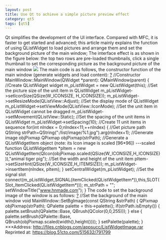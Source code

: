 ```yaml
---
layout: post
title: Use Qt to achieve a simple picture preview effect
category: qt5
tags: [qt5]
---
```

Qt simplifies the development of the UI interface. Compared with MFC, it is faster to get started and advanced; this article mainly explains the function of using QListWidget to load pictures and arrange them and set the background picture of the main window;
The interface effect is as shown in the figure below: the top two rows are pre-loaded thumbnails, click a single thumbnail to set the corresponding picture as the background picture of the main window
![](/md_blog/public/assets/2021-07-25/e914d28d0c6905e3bccef70d05dfaa9e.JPEG)
The main code is as follows, the constructor function of the main window (generate widgets and load content):
[?](https://www.cnblogs.com/#)
//Constructor
MainWindow::MainWindow(QWidget \*parent): QMainWindow(parent)
{
//Create QListWidget widget
m\_pListWidget = new QListWidget(this);
//Set the picture size of the unit item in QListWidget
m\_pListWidget-&gt;setIconSize(QSize(W\_ICONSIZE, H\_ICONSIZE));
m\_pListWidget-&gt;setResizeMode(QListView::Adjust);
//Set the display mode of QListWidget
m\_pListWidget-&gt;setViewMode(QListView::IconMode);
//Set the unit item in QListWidget cannot be dragged
m\_pListWidget-&gt;setMovement(QListView::Static);
//Set the spacing of the unit items in QListWidget
m\_pListWidget-&gt;setSpacing(10);
//Create 11 unit items in sequence
for(int nIndex = 0;nIndex<11;++nIndex)
{
//Get picture path
QString strPath=QString(":/list/image/%1.jpg").arg(nIndex+1);
//Generate image objPixmap
QPixmap objPixmap(strPath);
//Generate a QListWidgetItem object (note: its Icon image is scaled \[96\*96\]) ---scaled function
QListWidgetItem \*pItem = new QListWidgetItem(QIcon(objPixmap.scaled(QSize(W\_ICONSIZE,H\_ICONSIZE))),"animal tiger pig");
//Set the width and height of the unit item
pItem-\>setSizeHint(QSize(W\_ICONSIZE,H\_ITEMSIZE));
m\_pListWidget-&gt;insertItem(nIndex, pItem);
}
setCentralWidget(m\_pListWidget);
//Set the signal slot
connect(m\_pListWidget,SIGNAL(itemClicked(QListWidgetItem\*)),this,SLOT(Slot\_ItemClicked(QListWidgetItem\*)));
m\_strPath = "";
setWindowTitle("www.hnmade.com");
}
The code to set the background image of the window is as follows:
[?](https://www.cnblogs.com/#)
//Set the background of the main window
void MainWindow::SetBgImage(const QString &strPath)
{
QPixmap objPixmap(strPath);
QPalette palette = this-&gt;palette();
if(strPath.isEmpty())
{
palette.setBrush(QPalette::Base, QBrush(QColor(0,0,255)));
}
else
{
palette.setBrush(QPalette::Base, QBrush(objPixmap.scaled(width(),height())));
}
setPalette(palette);
}
×××Address: http://files.cnblogs.com/appsucc/ListWidgetImage.rar
Reprinted at: https://blog.51cto.com/515632/791799
